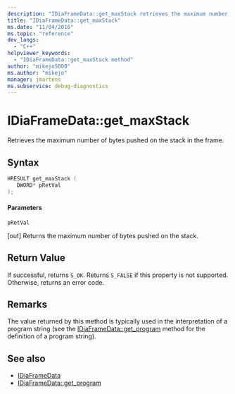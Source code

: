 ```yaml
---
description: "IDiaFrameData::get_maxStack retrieves the maximum number of bytes pushed on the stack in the frame."
title: "IDiaFrameData::get_maxStack"
ms.date: "11/04/2016"
ms.topic: "reference"
dev_langs:
  - "C++"
helpviewer_keywords:
  - "IDiaFrameData::get_maxStack method"
author: "mikejo5000"
ms.author: "mikejo"
manager: jmartens
ms.subservice: debug-diagnostics
---
```

# IDiaFrameData::get_maxStack

Retrieves the maximum number of bytes pushed on the stack in the frame.

## Syntax

```C++
HRESULT get_maxStack ( 
   DWORD* pRetVal
);
```

#### Parameters
 `pRetVal`

[out] Returns the maximum number of bytes pushed on the stack.

## Return Value
 If successful, returns `S_OK`. Returns `S_FALSE` if this property is not supported. Otherwise, returns an error code.

## Remarks
 The value returned by this method is typically used in the interpretation of a program string (see the [IDiaFrameData::get_program](../../debugger/debug-interface-access/idiaframedata-get-program.md) method for the definition of a program string).

## See also
- [IDiaFrameData](../../debugger/debug-interface-access/idiaframedata.md)
- [IDiaFrameData::get_program](../../debugger/debug-interface-access/idiaframedata-get-program.md)
